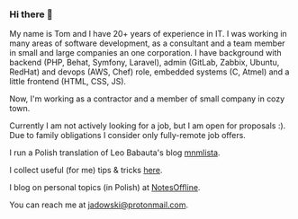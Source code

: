 ### Hi there 👋

My name is Tom and I have 20+ years of experience in IT. I was working in many areas of software development, as a consultant and
a team member in small and large companies an one corporation. I have background with backend (PHP, Behat, Symfony, Laravel), admin (GitLab, Zabbix, Ubuntu, RedHat) and devops (AWS, Chef) role, embedded systems (C, Atmel) and a little frontend (HTML, CSS, JS).

Now, I'm working as a contractor and a member of small company in cozy town.

Currently I am not actively looking for a job, but I am open for proposals :).
Due to family obligations I consider only fully-remote job offers.

I run a Polish translation of Leo Babauta's blog [mnmlista](https://github.com/tjadowski/mnmlista.pl).

I collect useful (for me) tips & tricks [here](https://github.com/tjadowski/tjadowski/blob/master/TODAY-I-LEARNT.md).

I blog on personal topics (in Polish) at [NotesOffline](https://mnmlista.pl/offline).

You can reach me at [jadowski@protonmail.com](mailto:jadowski@protonmail.com).

<!--
**tjadowski/tjadowski** is a ✨ _special_ ✨ repository because its `README.md` (this file) appears on your GitHub profile.

Here are some ideas to get you started:

- 🔭 I’m currently working on ...
- 🌱 I’m currently learning ...
- 👯 I’m looking to collaborate on ...
- 🤔 I’m looking for help with ...
- 💬 Ask me about ...
- 📫 How to reach me: ...
- 😄 Pronouns: ...
- ⚡ Fun fact: ...
-->
